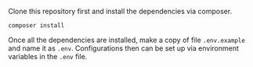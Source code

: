 Clone this repository first and install the dependencies via composer.

```shell
composer install
```

Once all the dependencies are installed, make a copy of file `.env.example` and name it as `.env`. Configurations then
can be set up via environment variables in the `.env` file.
